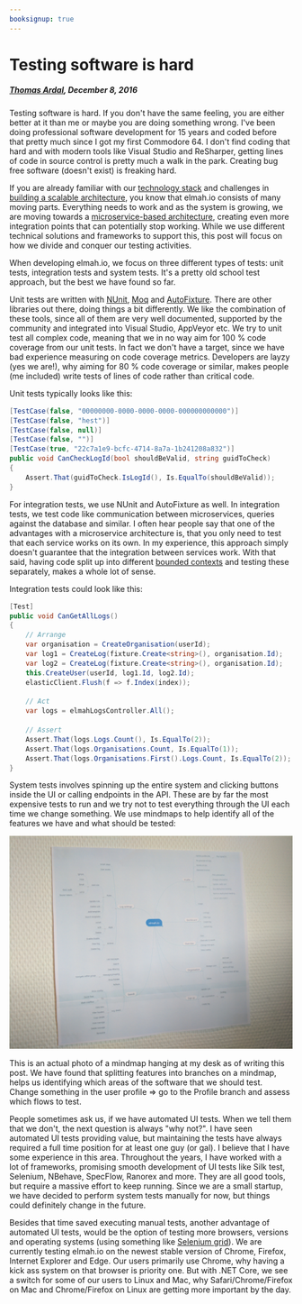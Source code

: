```yaml
---
booksignup: true
---
```


# Testing software is hard

##### [Thomas Ardal](http://elmah.io/about/), December 8, 2016

Testing software is hard. If you don't have the same feeling, you are either better at it than me or maybe you are doing something wrong. I've been doing professional software development for 15 years and coded before that pretty much since I got my first Commodore 64. I don't find coding that hard and with modern tools like Visual Studio and ReSharper, getting lines of code in source control is pretty much a walk in the park. Creating bug free software (doesn't exist) is freaking hard.

If you are already familiar with our [technology stack](elmah-io-technology-stack.md) and challenges in [building a scalable architecture](building-a-salable-architecture-to-handle-millions-of-errors.md), you know that elmah.io consists of many moving parts. Everything needs to work and as the system is growing, we are moving towards a [microservice-based architecture](https://elmah.io/microservices/), creating even more integration points that can potentially stop working. While we use different technical solutions and frameworks to support this, this post will focus on how we divide and conquer our testing activities.

When developing elmah.io, we focus on three different types of tests: unit tests, integration tests and system tests. It's a pretty old school test approach, but the best we have found so far.

Unit tests are written with [NUnit](https://www.nunit.org/), [Moq](https://github.com/Moq/moq4) and [AutoFixture](https://github.com/AutoFixture/AutoFixture). There are other libraries out there, doing things a bit differently. We like the combination of these tools, since all of them are very well documented, supported by the community and integrated into Visual Studio, AppVeyor etc. We try to unit test all complex code, meaning that we in no way aim for 100 % code coverage from our unit tests. In fact we don't have a target, since we have bad experience measuring on code coverage metrics. Developers are layzy (yes we are!), why aiming for 80 % code coverage or similar, makes people (me included) write tests of lines of code rather than critical code.

Unit tests typically looks like this:

```csharp
[TestCase(false, "00000000-0000-0000-0000-000000000000")]
[TestCase(false, "hest")]
[TestCase(false, null)]
[TestCase(false, "")]
[TestCase(true, "22c7a1e9-bcfc-4714-8a7a-1b241208a832")]
public void CanCheckLogId(bool shouldBeValid, string guidToCheck)
{
    Assert.That(guidToCheck.IsLogId(), Is.EqualTo(shouldBeValid));
}
```

For integration tests, we use NUnit and AutoFixture as well. In integration tests, we test code like communication between microservices, queries against the database and similar. I often hear people say that one of the advantages with a microservice architecture is, that you only need to test that each service works on its own. In my experience, this approach simply doesn't guarantee that the integration between services work. With that said, having code split up into different [bounded contexts](http://martinfowler.com/bliki/BoundedContext.html) and testing these separately, makes a whole lot of sense.

Integration tests could look like this:

```csharp
[Test]
public void CanGetAllLogs()
{
    // Arrange
    var organisation = CreateOrganisation(userId);
    var log1 = CreateLog(fixture.Create<string>(), organisation.Id);
    var log2 = CreateLog(fixture.Create<string>(), organisation.Id);
    this.CreateUser(userId, log1.Id, log2.Id);
    elasticClient.Flush(f => f.Index(index));

    // Act
    var logs = elmahLogsController.All();

    // Assert
    Assert.That(logs.Logs.Count(), Is.EqualTo(2));
    Assert.That(logs.Organisations.Count, Is.EqualTo(1));
    Assert.That(logs.Organisations.First().Logs.Count, Is.EqualTo(2));
}

```

System tests involves spinning up the entire system and clicking buttons inside the UI or calling endpoints in the API. These are by far the most expensive tests to run and we try not to test everything through the UI each time we change something. We use mindmaps to help identify all of the features we have and what should be tested:

![Mindmap of features to test](images/mindmap.png)

This is an actual photo of a mindmap hanging at my desk as of writing this post. We have found that splitting features into branches on a mindmap, helps us identifying which areas of the software that we should test. Change something in the user profile => go to the Profile branch and assess which flows to test.

People sometimes ask us, if we have automated UI tests. When we tell them that we don't, the next question is always "why not?". I have seen automated UI tests providing value, but maintaining the tests have always required a full time position for at least one guy (or gal). I believe that I have some experience in this area. Throughout the years, I have worked with a lot of frameworks, promising smooth development of UI tests like Silk test, Selenium, NBehave, SpecFlow, Ranorex and more. They are all good tools, but require a massive effort to keep running. Since we are a small startup, we have decided to perform system tests manually for now, but things could definitely change in the future.

Besides that time saved executing manual tests, another advantage of automated UI tests, would be the option of testing more browsers, versions and operating systems (using something like [Selenium grid](https://github.com/SeleniumHQ/selenium/wiki/Grid2)). We are currently testing elmah.io on the newest stable version of Chrome, Firefox, Internet Explorer and Edge. Our users primarily use Chrome, why having a kick ass system on that browser is priority one. But with .NET Core, we see a switch for some of our users to Linux and Mac, why Safari/Chrome/Firefox on Mac and Chrome/Firefox on Linux are getting more important by the day.